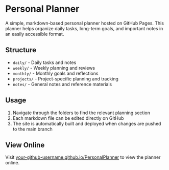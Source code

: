 # Personal Planner

A simple, markdown-based personal planner hosted on GitHub Pages. This planner helps organize daily tasks, long-term goals, and important notes in an easily accessible format.

## Structure

- `daily/` - Daily tasks and notes
- `weekly/` - Weekly planning and reviews
- `monthly/` - Monthly goals and reflections
- `projects/` - Project-specific planning and tracking
- `notes/` - General notes and reference materials

## Usage

1. Navigate through the folders to find the relevant planning section
2. Each markdown file can be edited directly on GitHub
3. The site is automatically built and deployed when changes are pushed to the main branch

## View Online

Visit [your-github-username.github.io/PersonalPlanner](https://your-github-username.github.io/PersonalPlanner) to view the planner online.